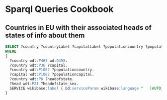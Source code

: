 # Sparql Queries Cookbook

## Countries in EU with their associated heads of states of info about them
```sql
SELECT ?country ?countryLabel ?capitalLabel ?populationcountry ?populationcapital ?headofstate ?headofstateLabel ?headofstate_sexLabel
WHERE 
{
  ?country wdt:P463 wd:Q458.
  ?country wdt:P36 ?capital.
  ?country wdt:P1082 ?populationcountry.
  ?capital wdt:P1082 ?populationcapital.
  ?country wdt:P6 ?headofstate.
  ?head wdt:P21 ?headofstate_sex.
  SERVICE wikibase:label { bd:serviceParam wikibase:language "   [AUTO_LANGUAGE],en". }
}
```
